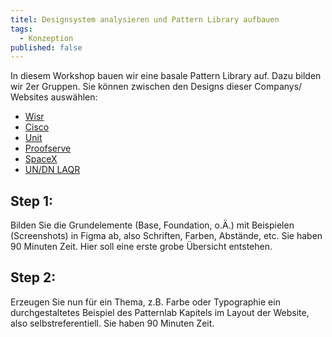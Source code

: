 ```yaml
---
titel: Designsystem analysieren und Pattern Library aufbauen
tags: 
  - Konzeption
published: false
---
```


In diesem Workshop bauen wir eine basale Pattern Library auf. Dazu bilden wir 2er Gruppen. Sie können zwischen den Designs dieser Companys/ Websites auswählen:


- [Wisr](https://wisr.com.au)
- [Cisco](https://www.cisco.com/c/de_de/index.html)
- [Unit](https://www.unit.co/)
- [Proofserve](https://www.proofserve.com/)
- [SpaceX](https://www.spacex.com/)
- [UN/DN LAQR](https://undnlaqr.com)

## Step 1:

Bilden Sie die Grundelemente (Base, Foundation, o.Ä.) mit Beispielen (Screenshots) in Figma ab, also Schriften, Farben, Abstände, etc. Sie haben 90 Minuten Zeit. Hier soll eine erste grobe Übersicht entstehen.

## Step 2:

Erzeugen Sie nun für ein Thema, z.B. Farbe oder Typographie ein durchgestaltetes Beispiel des Patternlab Kapitels im Layout der Website, also selbstreferentiell. Sie haben 90 Minuten Zeit. 
